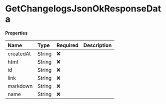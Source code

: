 # GetChangelogsJsonOkResponseData

**Properties**

| Name      | Type   | Required | Description |
| :-------- | :----- | :------- | :---------- |
| createdAt | String | ❌       |             |
| html      | String | ❌       |             |
| id        | String | ❌       |             |
| link      | String | ❌       |             |
| markdown  | String | ❌       |             |
| name      | String | ❌       |             |
